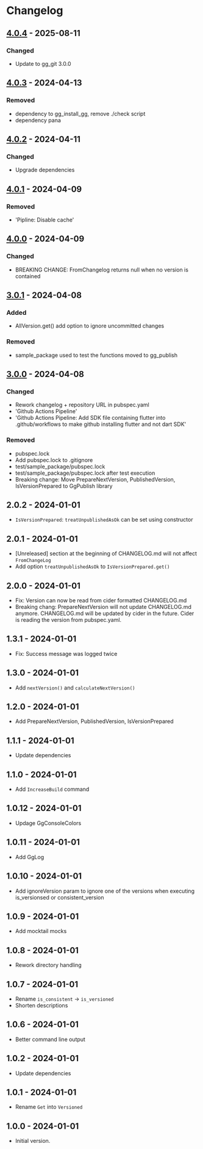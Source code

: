 # Changelog

## [4.0.4] - 2025-08-11

### Changed

- Update to gg\_git 3.0.0

## [4.0.3] - 2024-04-13

### Removed

- dependency to gg\_install\_gg, remove ./check script
- dependency pana

## [4.0.2] - 2024-04-11

### Changed

- Upgrade dependencies

## [4.0.1] - 2024-04-09

### Removed

- 'Pipline: Disable cache'

## [4.0.0] - 2024-04-09

### Changed

- BREAKING CHANGE: FromChangelog returns null when no version is contained

## [3.0.1] - 2024-04-08

### Added

- AllVersion.get() add option to ignore uncommitted changes

### Removed

- sample\_package used to test the functions moved to gg\_publish

## [3.0.0] - 2024-04-08

### Changed

- Rework changelog + repository URL in pubspec.yaml
- 'Github Actions Pipeline'
- 'Github Actions Pipeline: Add SDK file containing flutter into .github/workflows to make github installing flutter and not dart SDK'

### Removed

- pubspec.lock
- Add pubspec.lock to .gitignore
- test/sample\_package/pubspec.lock
- test/sample\_package/pubspec.lock after test execution
- Breaking change: Move PrepareNextVersion, PublishedVersion, IsVersionPrepared to GgPublish library

## 2.0.2 - 2024-01-01

- `IsVersionPrepared`: `treatUnpublishedAsOk` can be set using constructor

## 2.0.1 - 2024-01-01

- \[Unreleased\] section at the beginning of CHANGELOG.md will not affect `FromChangeLog`
- Add option `treatUnpublishedAsOk` to `IsVersionPrepared.get()`

## 2.0.0 - 2024-01-01

- Fix: Version can now be read from cider formatted CHANGELOG.md
- Breaking chang: PrepareNextVersion will not update CHANGELOG.md anymore.
CHANGELOG.md will be updated by cider in the future. Cider is reading
the version from pubspec.yaml.

## 1.3.1 - 2024-01-01

- Fix: Success message was logged twice

## 1.3.0 - 2024-01-01

- Add `nextVersion()` and `calculateNextVersion()`

## 1.2.0 - 2024-01-01

- Add PrepareNextVersion, PublishedVersion, IsVersionPrepared

## 1.1.1 - 2024-01-01

- Update dependencies

## 1.1.0 - 2024-01-01

- Add `IncreaseBuild` command

## 1.0.12 - 2024-01-01

- Updage GgConsoleColors

## 1.0.11 - 2024-01-01

- Add GgLog

## 1.0.10 - 2024-01-01

- Add ignoreVersion param to ignore one of the versions when executing
is\_versionsed or consistent\_version

## 1.0.9 - 2024-01-01

- Add mocktail mocks

## 1.0.8 - 2024-01-01

- Rework directory handling

## 1.0.7 - 2024-01-01

- Rename `is_consistent` -> `is_versioned`
- Shorten descriptions

## 1.0.6 - 2024-01-01

- Better command line output

## 1.0.2 - 2024-01-01

- Update dependencies

## 1.0.1 - 2024-01-01

- Rename `Get` into `Versioned`

## 1.0.0 - 2024-01-01

- Initial version.

[4.0.4]: https://github.com/inlavigo/gg_version/compare/4.0.3...4.0.4
[4.0.3]: https://github.com/inlavigo/gg_version/compare/4.0.2...4.0.3
[4.0.2]: https://github.com/inlavigo/gg_version/compare/4.0.1...4.0.2
[4.0.1]: https://github.com/inlavigo/gg_version/compare/4.0.0...4.0.1
[4.0.0]: https://github.com/inlavigo/gg_version/compare/3.0.1...4.0.0
[3.0.1]: https://github.com/inlavigo/gg_version/compare/3.0.0...3.0.1
[3.0.0]: https://github.com/inlavigo/gg_version/compare/2.0.2...3.0.0
